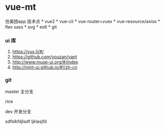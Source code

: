 # vue-mt
仿美团app 技术点  * vue2 * vue-cli * vue-router+vuex * vue-resource/axios * flex sass * svg * es6 * git



### ui 库
1. https://vux.li/#/ 
2. https://github.com/youzan/vant
3. http://www.muse-ui.org/#/index
4. http://mint-ui.github.io/#!/zh-cn 



### git
master  主分支

rice

dev     开发分支 







sdfslkfdjlsdf
ljklasjfd 